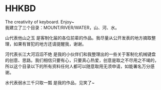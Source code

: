 # HHKBD

The creativity of keyboard. Enjoy~  
我建立了三个目录：MOUNT/RIVER/WATER，山、河、水。  

山代表他山之玉
是客制化届的各位前辈的作品。我尽量从公开发表的地方摘取整理，如果有冒犯的地方还请提醒我，谢谢。  

河代表长江大河滔滔不绝
是我的小伙伴们和我整理出的一些关于客制化机械键盘的创意、思路。我们相信只要有心，只要真心热爱，创意是取之不尽用之不竭的，所以这个目录以下的所有资料任何人都可以随意取用无须申请，如能署名万分感谢。  

水代表弱水三千只取一瓢
是我的作品，见笑了~  
